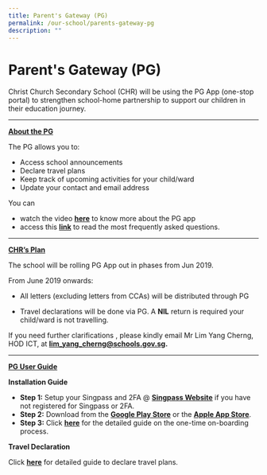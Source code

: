 ```yaml
---
title: Parent's Gateway (PG)
permalink: /our-school/parents-gateway-pg
description: ""
---
```

# Parent's Gateway (PG)

Christ Church Secondary School (CHR) will be using the PG App (one-stop portal) to strengthen school-home partnership to support our children in their education journey.

***

<strong><u>About the PG</u></strong>

The PG allows you to:

* Access school announcements
* Declare travel plans
* Keep track of upcoming activities for your child/ward
* Update your contact and email address

  

You can

* watch the video [**here**](https://www.youtube.com/watch?v=EKpiTM5axNA) to know more about the PG app
* access this [**link**](https://christchurchsec.moe.edu.sg/qql/slot/u533/our%20school/Parents%20Gateway/Parents%20Gateway%20FAQs%20for%20Parents_.pdf) to read the most frequently asked questions.

***

<strong><u>CHR’s Plan</u></strong>

The school will be rolling PG App out in phases from Jun 2019.

  

From June 2019 onwards:  

* All letters (excluding letters from CCAs) will be distributed through PG

* Travel declarations will be done via PG. A **NIL** return is required your child/ward is not travelling.

  

If you need further clarifications , please kindly email Mr Lim Yang Cherng, HOD ICT, at **[lim\_yang\_cherng@schools.gov.sg](mailto:lim_yang_cherng@schools.gov.sg).**

***

<strong><u>PG User Guide</u></strong>

**Installation Guide**

* **Step 1:** Setup your Singpass and 2FA @ [**Singpass Website**](https://www.singpass.gov.sg/spauth/login/loginpage?URL=%2F&TAM_OP=login) if you have not registered for Singpass or 2FA.
* **Step 2:** Download from the **[Google Play Store](https://play.google.com/store/apps/details?id=com.moe.pgp)** or the **[Apple App Store](https://itunes.apple.com/sg/app/parents-gateway/id1267198708?mt=8)**.
* **Step 3:** Click [**here**](https://christchurchsec.moe.edu.sg/qql/slot/u533/our%20school/Parents%20Gateway/Onboarding%20Process.pdf) for the detailed guide on the one-time on-boarding process.  

  

**Travel Declaration**  

Click [**here**](https://christchurchsec.moe.edu.sg/qql/slot/u533/our%20school/Parents%20Gateway/Travel_Declaration_Guide_for_Parents.pdf) for detailed guide to declare travel plans.